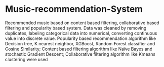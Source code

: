 # Music-recommendation-System
Recommended music based on content based filtering, collaborative based filtering and popularity based system.
Data was cleaned by removing duplicates, labeling categorical data into numerical, converting continuous value into discrete value.
Popularity based recommendation algorithm like Decision tree, K nearest neighbor, XGBoost, Random Forest classifier and Cosine Similarity; Content based filtering algorithm like Naïve Bayes and stochastic Gradient Descent; Collaborative filtering algorithm like Kmeans clustering were used
